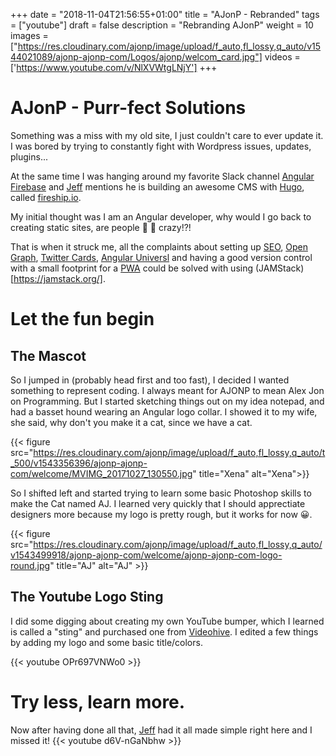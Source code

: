 +++
date = "2018-11-04T21:56:55+01:00"
title = "AJonP - Rebranded"
tags = ["youtube"]
draft = false
description = "Rebranding AJonP"
weight = 10
images = ["https://res.cloudinary.com/ajonp/image/upload/f_auto,fl_lossy,q_auto/v1544021089/ajonp-ajonp-com/Logos/ajonp/welcom_card.jpg"]
videos = ['https://www.youtube.com/v/NlXVWtgLNjY']
+++

# AJonP - Purr-fect Solutions

Something was a miss with my old site, I just couldn't care to ever update it. I was bored by trying to constantly fight with Wordpress issues, updates, plugins...

At the same time I was hanging around my favorite Slack channel [Angular Firebase](https://angularfirebase.slack.com/) and [Jeff](https://twitter.com/angularfirebase) mentions he is building an awesome CMS with [Hugo](https://gohugo.io/), called [fireship.io](http://fireship.io/). 

My initial thought was I am an Angular developer, why would I go back to creating static sites, are people 🦇 💩 crazy!?!

That is when it struck me, all the complaints about setting up [SEO](https://support.google.com/webmasters/answer/7451184?hl=en), [Open Graph](http://ogp.me/), [Twitter Cards](https://developer.twitter.com/en/docs/tweets/optimize-with-cards/overview/abouts-cards.html), [Angular Universl](https://angularfirebase.com/lessons/server-side-rendering-firebase-angular-universal/) and having a good version control with a small footprint for a [PWA](https://developers.google.com/web/progressive-web-apps/) could be solved with using (JAMStack)[https://jamstack.org/].

# Let the fun begin
## The Mascot
So I jumped in (probably head first and too fast), I decided I wanted something to represent coding. I always meant for AJONP to mean Alex Jon on Programming. But I started sketching things out on my idea notepad, and had a basset hound wearing an Angular logo collar. I showed it to my wife, she said, why don't you make it a cat, since we have a cat. 

{{< figure src="https://res.cloudinary.com/ajonp/image/upload/f_auto,fl_lossy,q_auto/t_500/v1543356396/ajonp-ajonp-com/welcome/MVIMG_20171027_130550.jpg" title="Xena" alt="Xena">}}

So I shifted left and started trying to learn some basic Photoshop skills to make the Cat named AJ. I learned very quickly that I should apprectiate designers more because my logo is pretty rough, but it works for now 😀.

{{< figure src="https://res.cloudinary.com/ajonp/image/upload/f_auto,fl_lossy,q_auto/v1543499918/ajonp-ajonp-com/welcome/ajonp-ajonp-com-logo-round.jpg" title="AJ" alt="AJ" >}}

## The Youtube Logo Sting

I did some digging about creating my own YouTube bumper, which I learned is called a "sting" and purchased one from [Videohive](https://videohive.net/tags/logo%20sting). I edited a few things by adding my logo and some basic title/colors.

{{< youtube OPr697VNWo0 >}}

# Try less, learn more.
Now after having done all that, [Jeff](https://twitter.com/angularfirebase) had it all made simple right here and I missed it!
{{< youtube d6V-nGaNbhw >}}